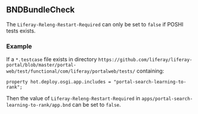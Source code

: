 ## BNDBundleCheck

The `Liferay-Releng-Restart-Required` can only be set to `false` if POSHI
tests exists.

### Example

If a `*.testcase` file exists in directory
`https://github.com/liferay/liferay-portal/blob/master/portal-web/test/functional/com/liferay/portalweb/tests/`
containing:

```
property hot.deploy.osgi.app.includes = "portal-search-learning-to-rank";
```

Then the value of `Liferay-Releng-Restart-Required` in
`apps/portal-search-learning-to-rank/app.bnd` can be set to `false`.